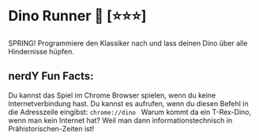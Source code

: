 # Dino Runner 🦖 [⭐⭐⭐]
SPRING! Programmiere den Klassiker nach und lass deinen Dino über alle Hindernisse hüpfen.



## nerdY Fun Facts:

Du kannst das Spiel im Chrome Browser spielen, wenn du keine Internetverbindung hast. Du kannst es aufrufen, wenn du diesen Befehl in die Adresszeile eingibst: `chrome://dino `
Warum kommt da ein T-Rex-Dino, wenn man kein Internet hat? Weil man dann informationstechnisch in Prähistorischen-Zeiten ist!
